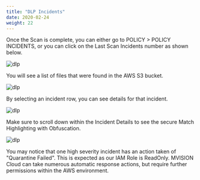 ```yaml
---
title: "DLP Incidents"
date: 2020-02-24
weight: 22
---
```

Once the Scan is complete, you can either go to POLICY > POLICY INCIDENTS, or you can click on the Last Scan Incidents number as shown below.

![dlp](/images/mvcscan/dlpincident01.png?classes=border,shadow)

You will see a list of files that were found in the AWS S3 bucket.

![dlp](/images/mvcscan/dlpincident02.png?classes=border,shadow)

By selecting an incident row, you can see details for that incident.

![dlp](/images/mvcscan/dlpincident03.png?classes=border,shadow)

Make sure to scroll down within the Incident Details to see the secure Match Highlighting with Obfuscation.

![dlp](/images/mvcscan/dlpincident04.png?classes=border,shadow)

You may notice that one high severity incident has an action taken of "Quarantine Failed". This is expected as our IAM Role is ReadOnly. MVISION Cloud can take numerous automatic response actions, but require further permissions within the AWS environment.